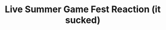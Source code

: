 ---
title: "Live Summer Game Fest Reaction (it sucked)"
streamDate: 6-7-2024
game: "Special Events"
vodUrl: "https://www.youtube.com/watch?v=YLj_uVeryqc"
thumbnail: "https://img.youtube.com/vi/YLj_uVeryqc/maxresdefault.jpg"
duration: "2:29:10"
---